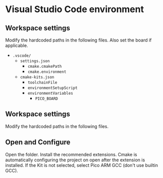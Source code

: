 # Visual Studio Code environment

## Workspace settings
Modify the hardcoded paths in the following files. Also set the board if applicable.
- `.vscode/`
    - `settings.json`
        - `cmake.cmakePath`
        - `cmake.environment`
    - `cmake-kits.json`
        - `toolchainFile`
        - `environmentSetupScript`
        - `environmentVariables`
            - `PICO_BOARD`

## Workspace settings
Modify the hardcoded paths in the following files.
## Open and Configure
Open the folder. Install the recommended extensions. 
Cmake is automatically configuring the project on open after the extension is installed.
If the Kit is not selected, select Pico ARM GCC (don't use builtin GCC).

